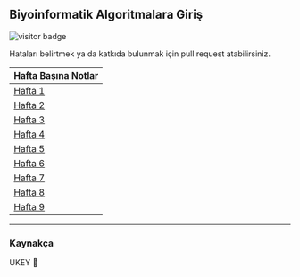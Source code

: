 ## Biyoinformatik Algoritmalara Giriş

![visitor badge](https://visitor-badge.glitch.me/badge?page_id=LIIIs4ma.BiyoinformatikAG)

Hataları belirtmek ya da katkıda bulunmak için pull request atabilirsiniz.

| Hafta Başına Notlar |
|-|
|[Hafta 1](https://github.com/LIIIs4ma/BiyoinformatikAG/blob/main/hafta1.md)|
|[Hafta 2](https://github.com/LIIIs4ma/BiyoinformatikAG/blob/main/hafta2.md)|
|[Hafta 3](https://github.com/LIIIs4ma/BiyoinformatikAG/blob/main/hafta3.md)|
|[Hafta 4](https://github.com/LIIIs4ma/BiyoinformatikAG/blob/main/hafta4.md)|
|[Hafta 5](https://github.com/LIIIs4ma/BiyoinformatikAG/blob/main/hafta5.md)|
|[Hafta 6](https://github.com/LIIIs4ma/BiyoinformatikAG/blob/main/hafta6.md)|
|[Hafta 7](https://github.com/LIIIs4ma/BiyoinformatikAG/blob/main/hafta7.md)|
|[Hafta 8](https://github.com/LIIIs4ma/BiyoinformatikAG/blob/main/hafta8.md)|
|[Hafta 9](https://github.com/LIIIs4ma/BiyoinformatikAG/blob/main/hafta9.md)|

---

### Kaynakça
UKEY 🥱
